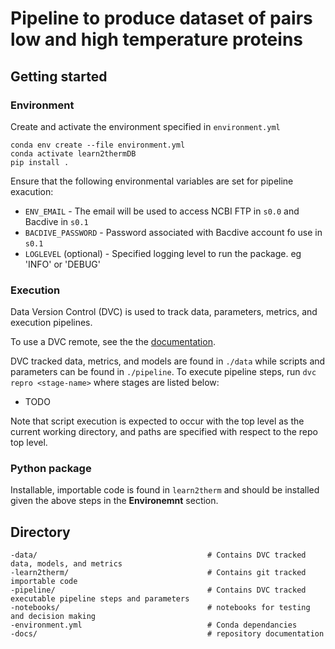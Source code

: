 # Pipeline to produce dataset of pairs low and high temperature proteins

## Getting started
### Environment
Create and activate the environment specified in `environment.yml`

```
conda env create --file environment.yml
conda activate learn2thermDB
pip install .
```

Ensure that the following environmental variables are set for pipeline exacution:  
- `ENV_EMAIL` - The email will be used to access NCBI FTP in `s0.0` and Bacdive in `s0.1`
- `BACDIVE_PASSWORD` - Password associated with Bacdive account fo use in `s0.1`
- `LOGLEVEL` (optional) - Specified logging level to run the package. eg 'INFO' or 'DEBUG'

### Execution
Data Version Control (DVC) is used to track data, parameters, metrics, and execution pipelines.

To use a DVC remote, see the the [documentation](https://dvc.org/doc/command-reference/remote).

DVC tracked data, metrics, and models are found in `./data` while scripts and parameters can be found in `./pipeline`. To execute pipeline steps, run `dvc repro <stage-name>` where stages are listed below:

- TODO

Note that script execution is expected to occur with the top level as the current working directory, and paths are specified with respect to the repo top level.

### Python package
Installable, importable code is found in `learn2therm` and should be installed given the above steps in the __Environemnt__ section.

## Directory
```
-data/                                      # Contains DVC tracked data, models, and metrics
-learn2therm/                               # Contains git tracked importable code
-pipeline/                                  # Contains DVC tracked executable pipeline steps and parameters
-notebooks/                                 # notebooks for testing and decision making
-environment.yml                            # Conda dependancies
-docs/                                      # repository documentation
```